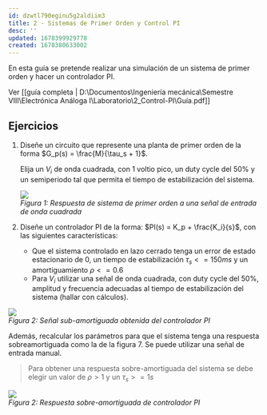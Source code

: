 ```yaml
---
id: dzwtl790eginu5g2aldiim3
title: 2 - Sistemas de Primer Orden y Control PI
desc: ''
updated: 1678399929778
created: 1678380633002
---
```


En esta guía se pretende realizar una simulación de un sistema de primer orden y hacer un controlador PI.

Ver [[guía completa | D:\Documentos\Ingeniería mecánica\Semestre VIII\Electrónica Análoga I\Laboratorio\2_Control-PI\Guía.pdf]]

## Ejercicios

1. Diseñe un circuito que represente una planta de primer orden de la forma $G_p(s) = \frac{M}{\tau_s + 1}$.
   
   Elija un $V_i$ de onda cuadrada, con 1 voltio pico, un duty cycle del 50% y un semiperiodo tal que permita el tiempo de estabilización del sistema.

   ![](/assets/images/2023-03-09-17-08-35.png)  
   _Figura 1: Respuesta de sistema de primer orden a una señal de entrada de onda cuadrada_
   
2. Diseñe un controlador PI de la forma: $PI(s) = K_p + \frac{K_i}{s}$, con las siguientes características:
   - Que el sistema controlado en lazo cerrado tenga un error de estado estacionario de 0, un tiempo de estabilización $\tau_s <= 150ms$ y un amortiguamiento $\rho <= 0.6$
   - Para $V_i$ utilizar una señal de onda cuadrada, con duty cycle del 50%, amplitud y frecuencia adecuadas al tiempo de estabilización del sistema (hallar con cálculos).  

  ![](/assets/images/2023-03-09-12-07-52.png)   
  _Figura 2: Señal sub-amortiguada obtenida del controlador PI_
  
  Además, recalcular los parámetros para que el sistema tenga una respuesta sobreamortiguada como la de la figura 7. Se puede utilizar una señal de entrada manual.

  > Para obtener una respuesta sobre-amortiguada del sistema se debe elegir un valor de $\rho > 1$ y un $\tau_s >= 1s$

  ![](/assets/images/2023-03-09-12-05-09.png)   
  _Figura 2: Respuesta sobre-amortiguada de controlador PI_